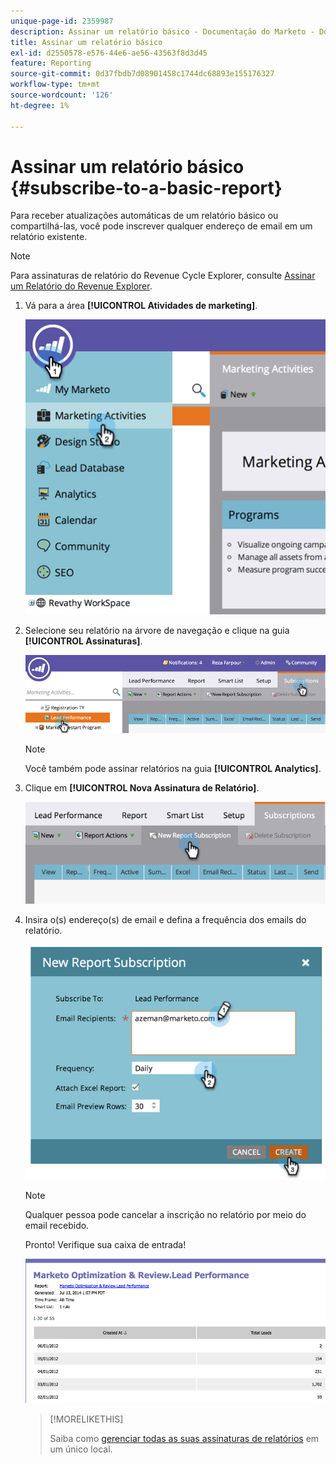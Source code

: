 ```yaml
---
unique-page-id: 2359987
description: Assinar um relatório básico - Documentação do Marketo - Documentação do produto
title: Assinar um relatório básico
exl-id: d2550578-e576-44e6-ae56-43563f8d3d45
feature: Reporting
source-git-commit: 0d37fbdb7d08901458c1744dc68893e155176327
workflow-type: tm+mt
source-wordcount: '126'
ht-degree: 1%

---
```


# Assinar um relatório básico {#subscribe-to-a-basic-report}

Para receber atualizações automáticas de um relatório básico ou compartilhá-las, você pode inscrever qualquer endereço de email em um relatório existente.

>[!NOTE]
>
>Para assinaturas de relatório do Revenue Cycle Explorer, consulte [Assinar um Relatório do Revenue Explorer](/help/marketo/product-docs/reporting/revenue-cycle-analytics/revenue-explorer/subscribe-to-a-revenue-explorer-report.md).

1. Vá para a área **[!UICONTROL Atividades de marketing]**.

   ![](assets/image2014-9-16-10-3a31-3a54.png)

1. Selecione seu relatório na árvore de navegação e clique na guia **[!UICONTROL Assinaturas]**.

   ![](assets/image2014-9-16-10-3a32-3a1.png)

   >[!NOTE]
   >
   >Você também pode assinar relatórios na guia **[!UICONTROL Analytics]**.

1. Clique em **[!UICONTROL Nova Assinatura de Relatório]**.

   ![](assets/image2014-9-16-10-3a32-3a24.png)

1. Insira o(s) endereço(s) de email e defina a frequência dos emails do relatório.

   ![](assets/image2014-9-16-10-3a32-3a31.png)

   >[!NOTE]
   >
   >Qualquer pessoa pode cancelar a inscrição no relatório por meio do email recebido.

   Pronto! Verifique sua caixa de entrada!

   ![](assets/image2014-9-16-10-3a32-3a49.png)

   >[!MORELIKETHIS]
   >
   >Saiba como [gerenciar todas as suas assinaturas de relatórios](/help/marketo/product-docs/reporting/basic-reporting/report-subscriptions/manage-report-subscriptions.md) em um único local.
